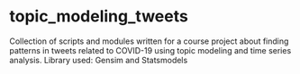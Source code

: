 # topic_modeling_tweets

Collection of scripts and modules written for a course project about finding patterns in tweets related to COVID-19 using topic modeling and time series analysis. Library used: Gensim and Statsmodels
